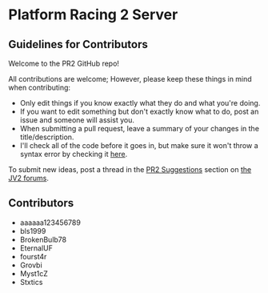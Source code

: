 # Platform Racing 2 Server

## Guidelines for Contributors

Welcome to the PR2 GitHub repo!

All contributions are welcome; However, please keep these things in mind when contributing:
- Only edit things if you know exactly what they do and what you're doing.
- If you want to edit something but don't exactly know what to do, post an issue and someone will assist you.
- When submitting a pull request, leave a summary of your changes in the title/description.
- I'll check all of the code before it goes in, but make sure it won't throw a syntax error by checking it [here](https://phpcodechecker.com/).

To submit new ideas, post a thread in the [PR2 Suggestions](https://jiggmin2.com/forums/forumdisplay.php?fid=45) section on [the JV2 forums](https://jiggmin2.com/forums).

## Contributors
- aaaaaa123456789
- bls1999
- BrokenBulb78
- EternalUF
- fourst4r
- Grovbi
- Myst1cZ
- Stxtics
